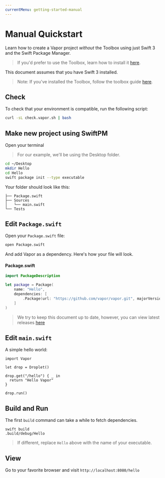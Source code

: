 ```yaml
---
currentMenu: getting-started-manual
---
```


# Manual Quickstart

Learn how to create a Vapor project _without_ the Toolbox using just Swift 3 and the Swift Package Manager.

> If you'd prefer to use the Toolbox, learn how to install it [here](install-toolbox.md).

This document assumes that you have Swift 3 installed.

> Note: If you've installed the Toolbox, follow the toolbox guide [here](hello-world.md).

## Check

To check that your environment is compatible, run the following script:

```bash
curl -sL check.vapor.sh | bash
```

## Make new project using SwiftPM

Open your terminal

> For our example, we'll be using the Desktop folder.

```bash
cd ~/Desktop
mkdir Hello
cd Hello
swift package init --type executable
```

Your folder should look like this:

```
├── Package.swift
├── Sources
│   └── main.swift
└── Tests
```

## Edit `Package.swift`

Open your `Package.swift` file:

```bash
open Package.swift
```

And add Vapor as a dependency. Here's how your file will look.

#### Package.swift

```swift
import PackageDescription

let package = Package(
    name: "Hello",
    dependencies: [
        .Package(url: "https://github.com/vapor/vapor.git", majorVersion: 0, minor: 18)
    ]
)
```

> We try to keep this document up to date, however, you can view latest releases [here](https://github.com/vapor/vapor/releases)

## Edit `main.swift`

A simple hello world:

```
import Vapor

let drop = Droplet()

drop.get("/hello") { _ in
  return "Hello Vapor"
}

drop.run()
```

## Build and Run

The first `build` command can take a while to fetch dependencies.

```
swift build
.build/debug/Hello
```

> If different, replace `Hello` above with the name of your executable.

## View

Go to your favorite browser and visit `http://localhost:8080/hello`
